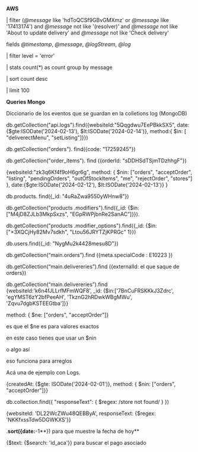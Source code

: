 **AWS**

| filter (_@message_ like 'hdToQCSf9GBvGMXmz' or _@message_ like '17413174') and _@message_ not like '(resolver)' and _@message_ not like 'About to update delivery' and _@message_ not like 'Check delivery'

  

fields _@timestamp_, _@message_, _@logStream_, _@log_

| filter level = 'error'

| stats count(*) as count group by message

| sort count desc

| limit 100

  

**Queries Mongo**

Diccionario de los eventos que se guardan en la colletions log (MongoDB)

  

db.getCollection("api.logs").find({websiteId:"5Qqgdwu7EePBkkSX5", date:{$gte:ISODate('2024-02-13'), $lt:ISODate('2024-02-14')}, method:{ $in: [ "deliverectMenu", "setListing"]}})

  

db.getCollection("orders"). find({code: "17259245"})

db.getCollection("order_items"). find ({orderId: "sDDHSdTSjmTDzhhgF"})

  

{websiteId:"zk3q6Kf4f9oH6gr6g", method: { $nin: ["orders", "acceptOrder", "listing", "pendingOrders", "outOfStockItems", "me", "rejectOrder", "stores"] }, date:{$gte:ISODate('2024-02-12'), $lt:ISODate('2024-02-13')} }

  

db.products. find({_id: "4uRaZwa9550yWHnw8"})

db.getCollection("products .modifiers").find({_id: {$in: ["M4jD8ZJLb3MkpSxzs", "EGpRWPjbnRe2SanAC”]}}). 

db.getCollection("products .modifier_options").find({_id: {$in: ["×3XQCjHy82Mv7sdkh", "Ltou56JRYTZjKPRGc" 1}})

db.users.find({_id: "NygMu2k4428mesu8D"})

  

db.getCollection(“main.orders”).find ({meta.specialCode : E10223 })

db.getCollection(“main.delivereries”).find ({externalId: el que saque de orders})

  

db.getCollection(“main.delivereries”).find {websiteId:'k6n4fJLLrfMFmWQF8', _id: {$in:['7BnCuFRSKKkJ3Zdrc', 'egYMST6zY2bfPeeAH', 'TkznG2hRDwkWBgMWu', 'Zqvu7dgbKSTEEGtba']}}

  

method: { $ne: ["orders", "acceptOrder"]}

es que el $ne es para valores exactos

en este caso tienes que usar un $nin

o algo así

eso funciona para arreglos

Acá una de ejemplo con Logs.

{createdAt: {$gte: ISODate('2024-02-01')}, method: { $nin: ["orders", "acceptOrder"]}}

db.collection.find({ "responseText": { $regex: /store not found/ } })

  

{websiteId: 'DL22WcZWu48QEBByA', responseText: {$regex: 'NKKfxssTdw5DGWKXS'}}

  

.**sort({**date**:**-1**}) para que muestre la fecha de hoy**

  

{$text: {$search: 'id_aca'}} para buscar el pago asociado

